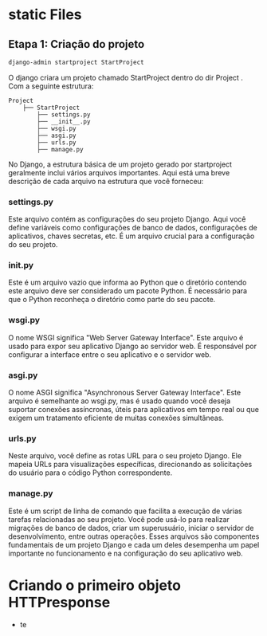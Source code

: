 

# static Files


## Etapa 1: Criação do projeto

```bash
django-admin startproject StartProject
```
O django criara um projeto chamado StartProject dentro do dir Project . Com a seguinte estrutura:

```
Project
    ├── StartProject
        ├── settings.py
        ├── __init__.py
        ├── wsgi.py
        ├── asgi.py
        ├── urls.py
        ├── manage.py
```



No Django, a estrutura básica de um projeto gerado por startproject geralmente inclui vários arquivos importantes. Aqui está uma breve descrição de cada arquivo na estrutura que você forneceu:


### settings.py

Este arquivo contém as configurações do seu projeto Django. Aqui você define variáveis como configurações de banco de dados, configurações de aplicativos, chaves secretas, etc. É um arquivo crucial para a configuração do seu projeto.
### init.py

Este é um arquivo vazio que informa ao Python que o diretório contendo este arquivo deve ser considerado um pacote Python. É necessário para que o Python reconheça o diretório como parte do seu pacote.
### wsgi.py

O nome WSGI significa "Web Server Gateway Interface". Este arquivo é usado para expor seu aplicativo Django ao servidor web. É responsável por configurar a interface entre o seu aplicativo e o servidor web.
### asgi.py

O nome ASGI significa "Asynchronous Server Gateway Interface". Este arquivo é semelhante ao wsgi.py, mas é usado quando você deseja suportar conexões assíncronas, úteis para aplicativos em tempo real ou que exigem um tratamento eficiente de muitas conexões simultâneas.
### urls.py

Neste arquivo, você define as rotas URL para o seu projeto Django. Ele mapeia URLs para visualizações específicas, direcionando as solicitações do usuário para o código Python correspondente.
### manage.py

Este é um script de linha de comando que facilita a execução de várias tarefas relacionadas ao seu projeto. Você pode usá-lo para realizar migrações de banco de dados, criar um superusuário, iniciar o servidor de desenvolvimento, entre outras operações.
Esses arquivos são componentes fundamentais de um projeto Django e cada um deles desempenha um papel importante no funcionamento e na configuração do seu aplicativo web.




# Criando o primeiro objeto HTTPresponse
- te








